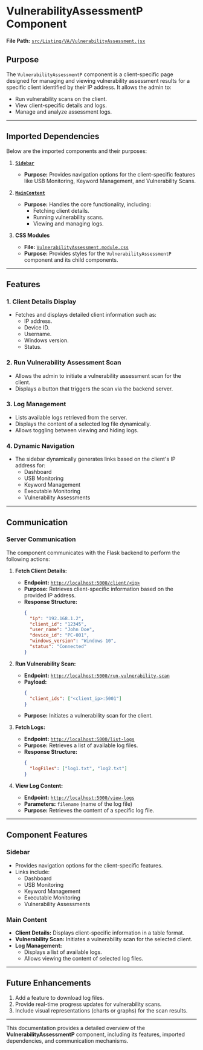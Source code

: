# VulnerabilityAssessmentP Component

**File Path:** [`src/Listing/VA/VulnerabilityAssessment.jsx`](https://github.com/mrunmeumeu/DLP/blob/ADMIN_FRONTEND/src/Listing/VA/VulnerabilityAssessment.jsx)

## **Purpose**
The `VulnerabilityAssessmentP` component is a client-specific page designed for managing and viewing vulnerability assessment results for a specific client identified by their IP address. It allows the admin to:
- Run vulnerability scans on the client.
- View client-specific details and logs.
- Manage and analyze assessment logs.

---

## **Imported Dependencies**
Below are the imported components and their purposes:

1. **[`Sidebar`](https://github.com/mrunmeumeu/DLP/blob/ADMIN_FRONTEND/src/Listing/VA/Sidebar.jsx)**
   - **Purpose:** Provides navigation options for the client-specific features like USB Monitoring, Keyword Management, and Vulnerability Scans.

2. **[`MainContent`](https://github.com/mrunmeumeu/DLP/blob/ADMIN_FRONTEND/src/Listing/VA/MainContent.jsx)**
   - **Purpose:** Handles the core functionality, including:
     - Fetching client details.
     - Running vulnerability scans.
     - Viewing and managing logs.

3. **CSS Modules**
   - **File:** [`VulnerabilityAssessment.module.css`](https://github.com/mrunmeumeu/DLP/blob/ADMIN_FRONTEND/src/Listing/VA/VulnerabilityAssessment.module.css)
   - **Purpose:** Provides styles for the `VulnerabilityAssessmentP` component and its child components.

---

## **Features**

### **1. Client Details Display**
- Fetches and displays detailed client information such as:
  - IP address.
  - Device ID.
  - Username.
  - Windows version.
  - Status.

### **2. Run Vulnerability Assessment Scan**
- Allows the admin to initiate a vulnerability assessment scan for the client.
- Displays a button that triggers the scan via the backend server.

### **3. Log Management**
- Lists available logs retrieved from the server.
- Displays the content of a selected log file dynamically.
- Allows toggling between viewing and hiding logs.

### **4. Dynamic Navigation**
- The sidebar dynamically generates links based on the client's IP address for:
  - Dashboard
  - USB Monitoring
  - Keyword Management
  - Executable Monitoring
  - Vulnerability Assessments

---

## **Communication**

### **Server Communication**
The component communicates with the Flask backend to perform the following actions:

1. **Fetch Client Details:**
   - **Endpoint:** [`http://localhost:5000/client/<ip>`](http://localhost:5000/client/)
   - **Purpose:** Retrieves client-specific information based on the provided IP address.
   - **Response Structure:**
     ```json
     {
       "ip": "192.168.1.2",
       "client_id": "12345",
       "user_name": "John Doe",
       "device_id": "PC-001",
       "windows_version": "Windows 10",
       "status": "Connected"
     }
     ```

2. **Run Vulnerability Scan:**
   - **Endpoint:** [`http://localhost:5000/run-vulnerability-scan`](http://localhost:5000/run-vulnerability-scan)
   - **Payload:**
     ```json
     {
       "client_ids": ["<client_ip>:5001"]
     }
     ```
   - **Purpose:** Initiates a vulnerability scan for the client.

3. **Fetch Logs:**
   - **Endpoint:** [`http://localhost:5000/list-logs`](http://localhost:5000/list-logs)
   - **Purpose:** Retrieves a list of available log files.
   - **Response Structure:**
     ```json
     {
       "logFiles": ["log1.txt", "log2.txt"]
     }
     ```

4. **View Log Content:**
   - **Endpoint:** [`http://localhost:5000/view-logs`](http://localhost:5000/view-logs)
   - **Parameters:** `filename` (name of the log file)
   - **Purpose:** Retrieves the content of a specific log file.

---

## **Component Features**

### **Sidebar**
- Provides navigation options for the client-specific features.
- Links include:
  - Dashboard
  - USB Monitoring
  - Keyword Management
  - Executable Monitoring
  - Vulnerability Assessments

### **Main Content**
- **Client Details:** Displays client-specific information in a table format.
- **Vulnerability Scan:** Initiates a vulnerability scan for the selected client.
- **Log Management:**
  - Displays a list of available logs.
  - Allows viewing the content of selected log files.

---

## **Future Enhancements**
1. Add a feature to download log files.
2. Provide real-time progress updates for vulnerability scans.
3. Include visual representations (charts or graphs) for the scan results.

---

This documentation provides a detailed overview of the **VulnerabilityAssessmentP** component, including its features, imported dependencies, and communication mechanisms.
